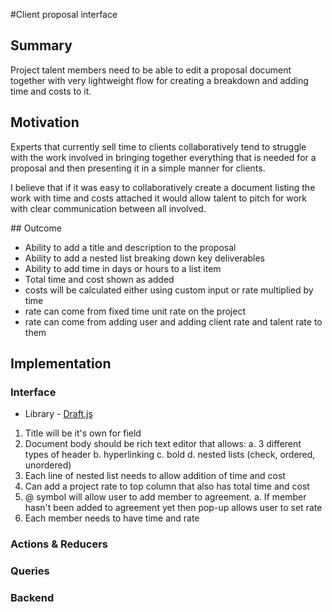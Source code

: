 #Client proposal interface

## Summary 

Project talent members need to be able to edit a proposal document together with very lightweight flow for creating a breakdown and adding time and costs to it. 

## Motivation

Experts that currently sell time to clients collaboratively tend to struggle with the work involved in bringing together everything that is needed for a proposal and then presenting it in a simple manner for clients.

I believe that if it was easy to collaboratively  create a document listing the work with time and costs attached it would allow talent to pitch for work with clear communication between all involved.

## Outcome

* Ability to add a title and description to the proposal
* Ability to add a nested list breaking down key deliverables
* Ability to add time in days or hours to a list item
* Total time and cost shown as added
* costs will be calculated either using custom input or rate multiplied by time
* rate can come from fixed time unit rate on the project
* rate can come from adding user and adding client rate and talent rate to them

## Implementation

### Interface

* Library - [Draft.js](https://draftjs.org/)

1. Title will be it's own for field
2. Document body should be rich text editor that allows:
	a. 3 different types of header
	b. hyperlinking
	c. bold
	d. nested lists (check, ordered, unordered)
3. Each line of nested list needs to allow addition of time and cost
4. Can add a project rate to top column that also has total time and cost
5. @ symbol will allow user to add member to agreement. 
	a. If member hasn't been added to agreement yet then pop-up allows user to set rate 
6. Each member needs to have time and rate 

### Actions & Reducers


### Queries


### Backend

